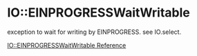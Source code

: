 # IO::EINPROGRESSWaitWritable

exception to wait for writing by EINPROGRESS. see IO.select.


[IO::EINPROGRESSWaitWritable Reference](https://ruby-doc.org/core-2.6/IO/EINPROGRESSWaitWritable.html)